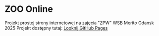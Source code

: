# ZOO Online
Projekt prostej strony internetowej na zajęcia "ZPW" WSB Merito Gdansk 2025
Projekt dostępny tutaj: [Looknij GitHub Pages](https://sadzikarg7-cyber.github.io/ZPW_ININ5_hyb_IOT_IT/)

